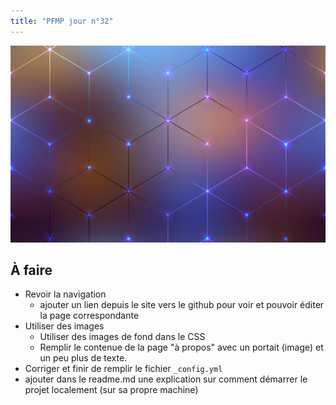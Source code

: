 ```yaml
---
title: "PFMP jour n°32"
--- 
```


![image en local](/assets/images/info.png)


## À faire

- Revoir la navigation
  - ajouter un lien depuis le site vers le github pour voir et pouvoir éditer la page correspondante
- Utiliser des images
  - Utiliser des images de fond dans le CSS
  - Remplir le contenue de la page "à propos" avec un portait (image) et un peu plus de texte.
- Corriger et finir de remplir le fichier `_config.yml`
- ajouter dans le readme.md une explication sur comment démarrer le projet localement (sur sa propre machine)
